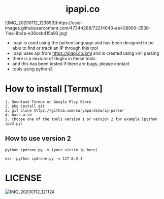 <h1 align="center">ipapi.co</h1>
![IMG_20200112_123853](https://user-images.githubusercontent.com/47344288/72214643-ee428900-3538-11ea-8b4a-e36ceb415a93.jpg)

- ipapi is used using the python language and has been designed to be able to find or track an IP through this tool
- ipapi uses api from https://ipapi.co/xml and is created using xml parsing
- there is a mixture of RegEx in these tools
- and this has been tested if there are bugs, please contact
- tools using python3

# How to install [Termux]
```
1. Download Termux on Google Play Store
2. pkg install git
3. git clone https://github.com/Suryapardana/ip-parser
4. bash a.sh
5. Choose one of the tools version 1 or version 2 for example [python ipv2.py]
```
## How to use version 2
```
python ipdrone.py -v (your victim ip here)
```
```
ex:- python ipdrone.py -v 127.0,0.1
```
# LICENSE
![IMG_20200112_121124](https://user-images.githubusercontent.com/47344288/72214453-bdf8eb80-3534-11ea-809a-a95857293d78.jpg)

